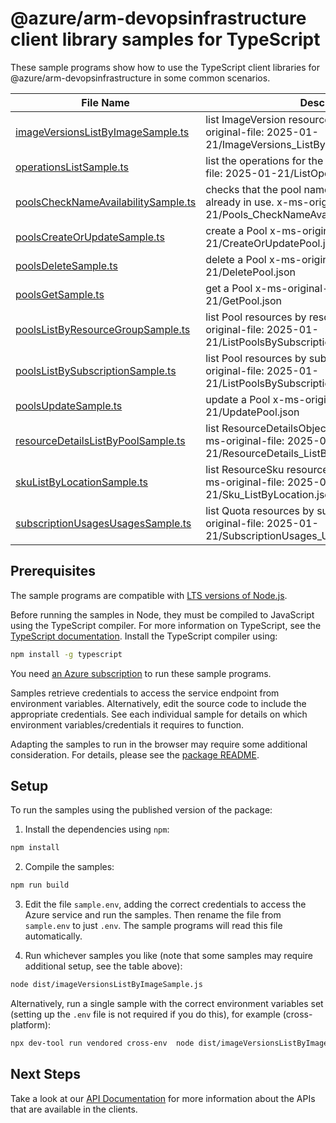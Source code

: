 # @azure/arm-devopsinfrastructure client library samples for TypeScript

These sample programs show how to use the TypeScript client libraries for @azure/arm-devopsinfrastructure in some common scenarios.

| **File Name**                                                           | **Description**                                                                                                               |
| ----------------------------------------------------------------------- | ----------------------------------------------------------------------------------------------------------------------------- |
| [imageVersionsListByImageSample.ts][imageversionslistbyimagesample]     | list ImageVersion resources by Image x-ms-original-file: 2025-01-21/ImageVersions_ListByImage.json                            |
| [operationsListSample.ts][operationslistsample]                         | list the operations for the provider x-ms-original-file: 2025-01-21/ListOperations.json                                       |
| [poolsCheckNameAvailabilitySample.ts][poolschecknameavailabilitysample] | checks that the pool name is valid and is not already in use. x-ms-original-file: 2025-01-21/Pools_CheckNameAvailability.json |
| [poolsCreateOrUpdateSample.ts][poolscreateorupdatesample]               | create a Pool x-ms-original-file: 2025-01-21/CreateOrUpdatePool.json                                                          |
| [poolsDeleteSample.ts][poolsdeletesample]                               | delete a Pool x-ms-original-file: 2025-01-21/DeletePool.json                                                                  |
| [poolsGetSample.ts][poolsgetsample]                                     | get a Pool x-ms-original-file: 2025-01-21/GetPool.json                                                                        |
| [poolsListByResourceGroupSample.ts][poolslistbyresourcegroupsample]     | list Pool resources by resource group x-ms-original-file: 2025-01-21/ListPoolsBySubscriptionAndResourceGroup.json             |
| [poolsListBySubscriptionSample.ts][poolslistbysubscriptionsample]       | list Pool resources by subscription ID x-ms-original-file: 2025-01-21/ListPoolsBySubscription.json                            |
| [poolsUpdateSample.ts][poolsupdatesample]                               | update a Pool x-ms-original-file: 2025-01-21/UpdatePool.json                                                                  |
| [resourceDetailsListByPoolSample.ts][resourcedetailslistbypoolsample]   | list ResourceDetailsObject resources by Pool x-ms-original-file: 2025-01-21/ResourceDetails_ListByPool.json                   |
| [skuListByLocationSample.ts][skulistbylocationsample]                   | list ResourceSku resources by subscription ID x-ms-original-file: 2025-01-21/Sku_ListByLocation.json                          |
| [subscriptionUsagesUsagesSample.ts][subscriptionusagesusagessample]     | list Quota resources by subscription ID x-ms-original-file: 2025-01-21/SubscriptionUsages_Usages.json                         |

## Prerequisites

The sample programs are compatible with [LTS versions of Node.js](https://github.com/nodejs/release#release-schedule).

Before running the samples in Node, they must be compiled to JavaScript using the TypeScript compiler. For more information on TypeScript, see the [TypeScript documentation][typescript]. Install the TypeScript compiler using:

```bash
npm install -g typescript
```

You need [an Azure subscription][freesub] to run these sample programs.

Samples retrieve credentials to access the service endpoint from environment variables. Alternatively, edit the source code to include the appropriate credentials. See each individual sample for details on which environment variables/credentials it requires to function.

Adapting the samples to run in the browser may require some additional consideration. For details, please see the [package README][package].

## Setup

To run the samples using the published version of the package:

1. Install the dependencies using `npm`:

```bash
npm install
```

2. Compile the samples:

```bash
npm run build
```

3. Edit the file `sample.env`, adding the correct credentials to access the Azure service and run the samples. Then rename the file from `sample.env` to just `.env`. The sample programs will read this file automatically.

4. Run whichever samples you like (note that some samples may require additional setup, see the table above):

```bash
node dist/imageVersionsListByImageSample.js
```

Alternatively, run a single sample with the correct environment variables set (setting up the `.env` file is not required if you do this), for example (cross-platform):

```bash
npx dev-tool run vendored cross-env  node dist/imageVersionsListByImageSample.js
```

## Next Steps

Take a look at our [API Documentation][apiref] for more information about the APIs that are available in the clients.

[imageversionslistbyimagesample]: https://github.com/Azure/azure-sdk-for-js/blob/main/sdk/devopsinfrastructure/arm-devopsinfrastructure/samples/v1/typescript/src/imageVersionsListByImageSample.ts
[operationslistsample]: https://github.com/Azure/azure-sdk-for-js/blob/main/sdk/devopsinfrastructure/arm-devopsinfrastructure/samples/v1/typescript/src/operationsListSample.ts
[poolschecknameavailabilitysample]: https://github.com/Azure/azure-sdk-for-js/blob/main/sdk/devopsinfrastructure/arm-devopsinfrastructure/samples/v1/typescript/src/poolsCheckNameAvailabilitySample.ts
[poolscreateorupdatesample]: https://github.com/Azure/azure-sdk-for-js/blob/main/sdk/devopsinfrastructure/arm-devopsinfrastructure/samples/v1/typescript/src/poolsCreateOrUpdateSample.ts
[poolsdeletesample]: https://github.com/Azure/azure-sdk-for-js/blob/main/sdk/devopsinfrastructure/arm-devopsinfrastructure/samples/v1/typescript/src/poolsDeleteSample.ts
[poolsgetsample]: https://github.com/Azure/azure-sdk-for-js/blob/main/sdk/devopsinfrastructure/arm-devopsinfrastructure/samples/v1/typescript/src/poolsGetSample.ts
[poolslistbyresourcegroupsample]: https://github.com/Azure/azure-sdk-for-js/blob/main/sdk/devopsinfrastructure/arm-devopsinfrastructure/samples/v1/typescript/src/poolsListByResourceGroupSample.ts
[poolslistbysubscriptionsample]: https://github.com/Azure/azure-sdk-for-js/blob/main/sdk/devopsinfrastructure/arm-devopsinfrastructure/samples/v1/typescript/src/poolsListBySubscriptionSample.ts
[poolsupdatesample]: https://github.com/Azure/azure-sdk-for-js/blob/main/sdk/devopsinfrastructure/arm-devopsinfrastructure/samples/v1/typescript/src/poolsUpdateSample.ts
[resourcedetailslistbypoolsample]: https://github.com/Azure/azure-sdk-for-js/blob/main/sdk/devopsinfrastructure/arm-devopsinfrastructure/samples/v1/typescript/src/resourceDetailsListByPoolSample.ts
[skulistbylocationsample]: https://github.com/Azure/azure-sdk-for-js/blob/main/sdk/devopsinfrastructure/arm-devopsinfrastructure/samples/v1/typescript/src/skuListByLocationSample.ts
[subscriptionusagesusagessample]: https://github.com/Azure/azure-sdk-for-js/blob/main/sdk/devopsinfrastructure/arm-devopsinfrastructure/samples/v1/typescript/src/subscriptionUsagesUsagesSample.ts
[apiref]: https://learn.microsoft.com/javascript/api/@azure/arm-devopsinfrastructure?view=azure-node-preview
[freesub]: https://azure.microsoft.com/free/
[package]: https://github.com/Azure/azure-sdk-for-js/tree/main/sdk/devopsinfrastructure/arm-devopsinfrastructure/README.md
[typescript]: https://www.typescriptlang.org/docs/home.html
